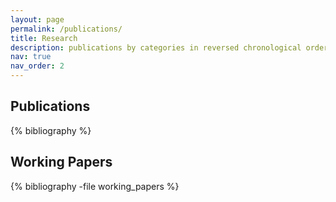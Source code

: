 ```yaml
---
layout: page
permalink: /publications/
title: Research
description: publications by categories in reversed chronological order. generated by jekyll-scholar.
nav: true
nav_order: 2
---
```


<!-- _pages/publications.md -->
<div class="publications">

<h2>Publications</h2>
{% bibliography %}

<br>

<h2>Working Papers</h2>
{% bibliography -file working_papers %}

<br>

</div>
